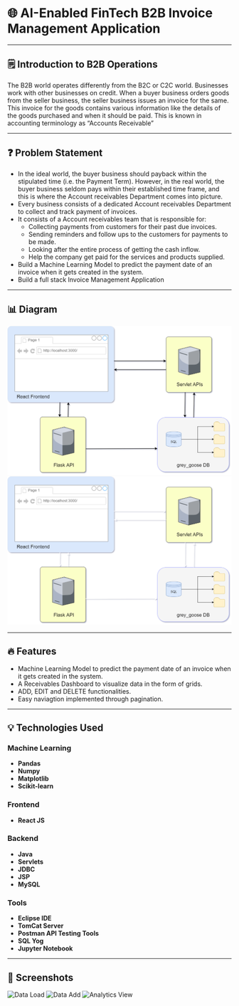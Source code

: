# 🌐 AI-Enabled FinTech B2B Invoice Management Application


---



## 🗒️ Introduction to B2B Operations

The B2B world operates differently from the B2C or C2C world. Businesses work with other businesses on credit. When a buyer business orders goods from the seller business, the seller business issues an invoice for the same. This invoice for the goods contains various information like the details of the goods purchased and when it should be paid. This is known in accounting terminology as “Accounts Receivable”

---
## ❓ Problem Statement

- In the ideal world, the buyer business should payback within the stipulated time (i.e. the Payment Term). However, in the real world, the buyer business seldom pays within their established time frame, and this is where the Account receivables Department comes into picture.
- Every business consists of a dedicated Account receivables Department to collect and track payment of invoices.
- It consists of a Account receivables team that is responsible for:
    - Collecting payments from customers for their past due invoices.
    - Sending reminders and follow ups to the customers for payments to be made.
    - Looking after the entire process of getting the cash inflow.
    - Help the company get paid for the services and products supplied.
- Build a Machine Learning Model to predict the payment date of an invoice when it gets created in the system.
- Build a full stack Invoice Management Application

---

## 📊 Diagram
![](https://github.com/sagnikghoshcr7/Draw.io/blob/master/hrc-ai-invoice/hrc.drawio.light.png#gh-light-mode-only)
![](https://github.com/sagnikghoshcr7/Draw.io/blob/master/hrc-ai-invoice/hrc.dark.drawio.png#gh-dark-mode-only)

---

## :fire: Features

- Machine Learning Model to predict the payment date of an invoice when it gets created in the system.
- A Receivables Dashboard to visualize data in the form of grids.
- ADD, EDIT and DELETE functionalities.
- Easy naviagtion implemented through pagination.

---

## :bulb: Technologies Used

### Machine Learning

- **Pandas**
- **Numpy**
- **Matplotlib**
- **Scikit-learn**

### Frontend

- **React JS**

### Backend

- **Java**
- **Servlets**
- **JDBC**
- **JSP**
- **MySQL**

### Tools

- **Eclipse IDE**
- **TomCat Server**
- **Postman API Testing Tools**
- **SQL Yog**
- **Jupyter Notebook**

---
## :iphone: Screenshots
![Data Load](https://user-images.githubusercontent.com/58620359/166948556-2b1f4153-0a89-45fd-bc98-884d41df5364.png)
![Data Add](https://user-images.githubusercontent.com/58620359/166948897-80e5a827-3e5a-4775-9aa9-45e2606234cf.png)
![Analytics View](https://user-images.githubusercontent.com/58620359/166948934-af77f017-9baf-49ce-ac3c-85290c1bd7e1.png)

